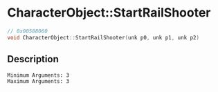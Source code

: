 # CharacterObject::StartRailShooter
```c
// 0x00588060
void CharacterObject::StartRailShooter(unk p0, unk p1, unk p2)
```
## Description
```
Minimum Arguments: 3
Maximum Arguments: 3
```
